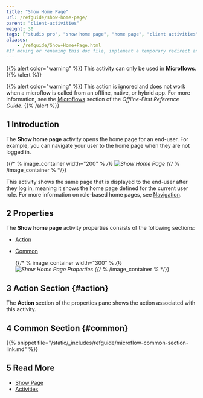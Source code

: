 ```yaml
---
title: "Show Home Page"
url: /refguide/show-home-page/
parent: "client-activities"
weight: 30
tags: ["studio pro", "show home page", "home page", "client activities"]
aliases:
    - /refguide/Show+Home+Page.html
#If moving or renaming this doc file, implement a temporary redirect and let the respective team know they should update the URL in the product. See Mapping to Products for more details.
---
```


{{% alert color="warning" %}}
This activity can only be used in **Microflows**.
{{% /alert %}}

{{% alert color="warning" %}}
This action is ignored and does not work when a microflow is called from an offline, native, or hybrid app. For more information, see the [Microflows](offline-first#microflows) section of the *Offline-First Reference Guide*.
{{% /alert %}}

## 1 Introduction

The **Show home page** activity opens the home page for an end-user. For example, you can navigate your user to the home page when they are not logged in. 

{{/* % image_container width="200" % */}}
![Show Home Page](/attachments/refguide/modeling/application-logic/microflows-and-nanoflows/activities/client-activities/show-home-page/show-home-page.png)
{{/* % /image_container % */}}

This activity shows the same page that is displayed to the end-user after they log in, meaning it shows the home page defined for the current user role. For more information on role-based home pages, see [Navigation](navigation).

## 2 Properties

The **Show home page** activity properties consists of the following sections:

* [Action](#action)

* [Common](#common)

    {{/* % image_container width="300" % */}}
![Show Home Page Properties](/attachments/refguide/modeling/application-logic/microflows-and-nanoflows/activities/client-activities/show-home-page/show-home-page-properties.png)
{{/* % /image_container % */}}

## 3 Action Section {#action}

The **Action** section of the properties pane shows the action associated with this activity.

## 4 Common Section {#common}

{{% snippet file="/static/_includes/refguide/microflow-common-section-link.md" %}}

## 5 Read More

* [Show Page](show-page)
* [Activities](activities)

